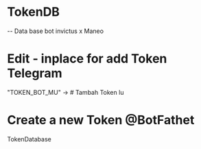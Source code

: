 # TokenDB
-- Data base bot invictus x Maneo
# Edit - inplace for add Token Telegram
"TOKEN_BOT_MU" -> # Tambah Token lu
# Create a new Token @BotFathet
TokenDatabase
